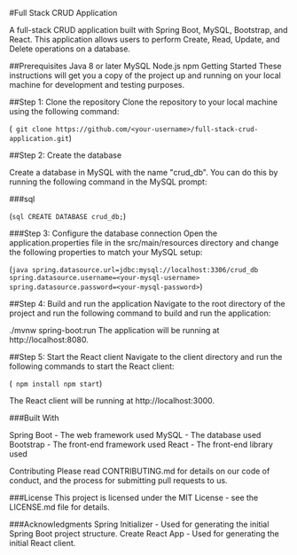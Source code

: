  #Full Stack CRUD Application
 
A full-stack CRUD application built with Spring Boot, MySQL, Bootstrap, and React. This application allows users to perform Create, Read, Update, and Delete operations on a database.

##Prerequisites
Java 8 or later
MySQL
Node.js
npm
Getting Started
These instructions will get you a copy of the project up and running on your local machine for development and testing purposes.

##Step 1: Clone the repository
Clone the repository to your local machine using the following command:

(```
git clone https://github.com/<your-username>/full-stack-crud-application.git```)

##Step 2: Create the database

Create a database in MySQL with the name "crud_db". You can do this by running the following command in the MySQL prompt:

###sql

(```sql
CREATE DATABASE crud_db;```)

###Step 3: Configure the database connection
Open the application.properties file in the src/main/resources directory and change the following properties to match your MySQL setup:

(```java
spring.datasource.url=jdbc:mysql://localhost:3306/crud_db
spring.datasource.username=<your-mysql-username>
spring.datasource.password=<your-mysql-password>```)


##Step 4: Build and run the application
Navigate to the root directory of the project and run the following command to build and run the application:


./mvnw spring-boot:run
The application will be running at http://localhost:8080.

##Step 5: Start the React client
Navigate to the client directory and run the following commands to start the React client:

(```
npm install
npm start```)

The React client will be running at http://localhost:3000.

###Built With

Spring Boot - The web framework used
MySQL - The database used
Bootstrap - The front-end framework used
React - The front-end library used

Contributing
Please read CONTRIBUTING.md for details on our code of conduct, and the process for submitting pull requests to us.

###License
This project is licensed under the MIT License - see the LICENSE.md file for details.

###Acknowledgments
Spring Initializer - Used for generating the initial Spring Boot project structure.
Create React App - Used for generating the initial React client.
